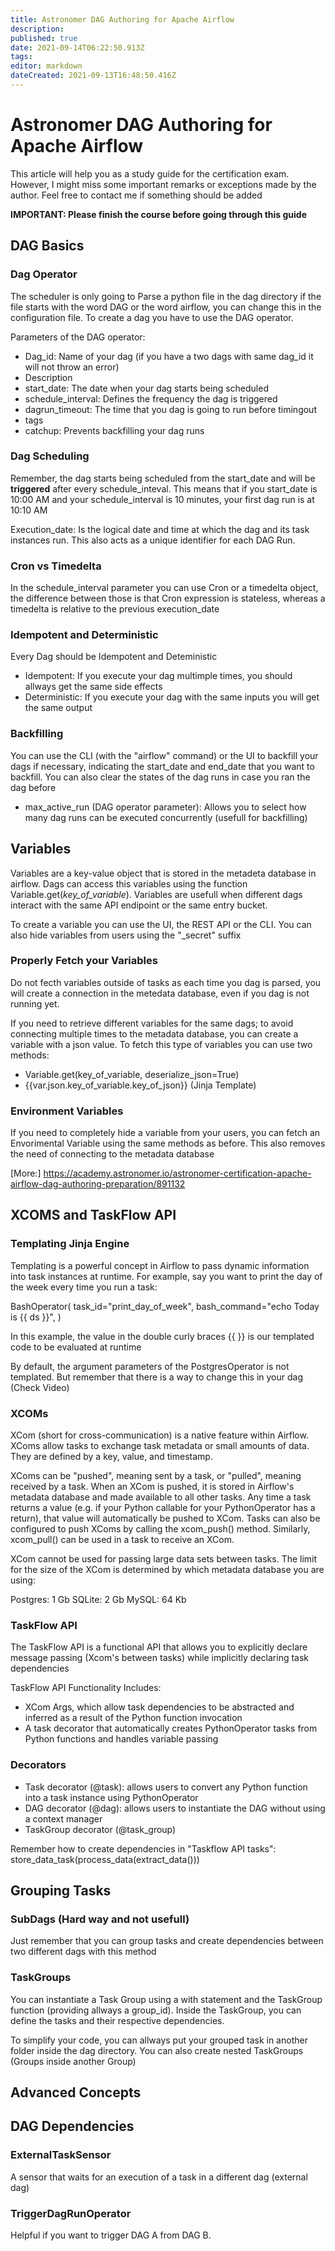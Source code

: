 ```yaml
---
title: Astronomer DAG Authoring for Apache Airflow
description: 
published: true
date: 2021-09-14T06:22:50.913Z
tags: 
editor: markdown
dateCreated: 2021-09-13T16:48:50.416Z
---
```


# Astronomer DAG Authoring for Apache Airflow
This article will help you as a study guide for the certification exam. However, I might miss some important remarks or exceptions made by the author. Feel free to contact me if something should be added

**IMPORTANT: Please finish the course before going through this guide**

## DAG Basics

### Dag Operator

The scheduler is only going to Parse a python file in the dag directory if the file starts with the word DAG or the word airflow, you can change this in the configuration file. To create a dag you have to use the DAG operator. 

Parameters of the DAG operator:

- Dag_id: Name of your dag (if you have a two dags with same dag_id it will not throw an error)
- Description
- start_date:  The date when your dag starts being scheduled
- schedule_interval: Defines the frequency the dag is triggered
- dagrun_timeout: The time that you dag is going to run before timingout
- tags
- catchup: Prevents backfilling your dag runs

### Dag Scheduling

Remember, the dag starts being scheduled from the start_date and will be **triggered** after every schedule_inteval. This means that if you start_date is 10:00 AM and your schedule_interval is 10 minutes, your first dag run is at 10:10 AM

Execution_date: Is the logical date and time at which the dag and its task instances run. This also acts as a unique identifier for each DAG Run.

### Cron vs Timedelta

In the schedule_interval parameter you can use Cron or a timedelta object, the difference between those is that Cron expression is stateless, whereas a timedelta is relative to the previous execution_date

### Idempotent and Deterministic
Every Dag should be Idempotent and Deteministic

- Idempotent: If you execute your dag multimple times, you should allways get the same side effects
- Deterministic: If you execute your dag with the same inputs you will get the same output

### Backfilling
You can use the CLI (with the "airflow" command) or the UI to backfill your dags if necessary, indicating the start_date and end_date that you want to backfill. You can also clear the states of the dag runs in case you ran the dag before

- max_active_run (DAG operator parameter): Allows you to select how many dag runs can be executed concurrently  (usefull for backfilling)

## Variables
Variables are a key-value object that is stored in the metadeta database in airflow. Dags can access this variables using the function Variable.get(*key_of_variable*). Variables are usefull when different dags interact with the same API endipoint or the same entry bucket. 

To create a variable you can use the UI, the REST API or the CLI. You can also hide variables from users using the "_secret" suffix

### Properly Fetch your Variables
Do not fecth variables outside of tasks as each time you dag is parsed, you will create a connection in the metedata database, even if you dag is not running yet. 

If you need to retrieve different variables for the same dags; to avoid connecting multiple times to the metadata database, you can create a variable with a json value. To fetch this type of variables you can use two methods:

- Variable.get(key_of_variable, deserialize_json=True)
- {{var.json.key_of_variable.key_of_json}} (Jinja Template)

### Environment Variables
If you need to completely hide a variable from your users, you can fetch an Envorimental Variable using the same methods as before. This also removes the need of connecting to the metadata database

[More:] https://academy.astronomer.io/astronomer-certification-apache-airflow-dag-authoring-preparation/891132

## XCOMS and TaskFlow API


### Templating Jinja Engine

Templating is a powerful concept in Airflow to pass dynamic information into task instances at runtime. For example, say you want to print the day of the week every time you run a task:

BashOperator(
    task_id="print_day_of_week",
    bash_command="echo Today is {{ ds }}",
)

In this example, the value in the double curly braces {{ }} is our templated code to be evaluated at runtime

By default, the argument parameters of the PostgresOperator is not templated. But remember that there is a way to change this in your dag (Check Video)

### XCOMs

XCom (short for cross-communication) is a native feature within Airflow. XComs allow tasks to exchange task metadata or small amounts of data. They are defined by a key, value, and timestamp.

XComs can be "pushed", meaning sent by a task, or "pulled", meaning received by a task. When an XCom is pushed, it is stored in Airflow's metadata database and made available to all other tasks. Any time a task returns a value (e.g. if your Python callable for your PythonOperator has a return), that value will automatically be pushed to XCom. Tasks can also be configured to push XComs by calling the xcom_push() method. Similarly, xcom_pull() can be used in a task to receive an XCom.

XCom cannot be used for passing large data sets between tasks. The limit for the size of the XCom is determined by which metadata database you are using:

Postgres: 1 Gb
SQLite: 2 Gb
MySQL: 64 Kb

### TaskFlow API

The TaskFlow API is a functional API that allows you to explicitly declare message passing (Xcom's between tasks) while implicitly declaring task dependencies

TaskFlow API Functionality Includes:

- XCom Args, which allow task dependencies to be abstracted and inferred as a result of the Python function invocation
- A task decorator that automatically creates PythonOperator tasks from Python functions and handles variable passing

### Decorators
- Task decorator (@task): allows users to convert any Python function into a task instance using PythonOperator
- DAG decorator (@dag): allows users to instantiate the DAG without using a context manager
- TaskGroup decorator (@task_group)

Remember how to create dependencies in "Taskflow API tasks": store_data_task(process_data(extract_data()))

## Grouping Tasks

### SubDags (Hard way and not usefull)

Just remember that you can group tasks and create dependencies between two different dags with this method

### TaskGroups

You can instantiate a Task Group using a with statement and the TaskGroup function (providing allways a group_id). Inside the TaskGroup, you can define the tasks and their respective dependencies.

To simplify your code, you can allways put your grouped task in another folder inside the dag directory. You can also create nested TaskGroups (Groups inside another Group)

## Advanced Concepts

## DAG Dependencies

### ExternalTaskSensor

A sensor that waits for an execution of a task in a different dag (external dag)

### TriggerDagRunOperator

Helpful if you want to trigger DAG A from DAG B.
